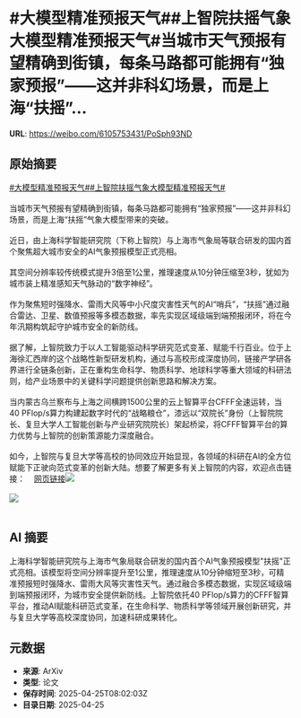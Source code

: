 # #大模型精准预报天气##上智院扶摇气象大模型精准预报天气#当城市天气预报有望精确到街镇，每条马路都可能拥有“独家预报”——这并非科幻场景，而是上海“扶摇”...

**URL**: https://weibo.com/6105753431/PoSph93ND

## 原始摘要

<a href="https://m.weibo.cn/search?containerid=231522type%3D1%26t%3D10%26q%3D%23%E5%A4%A7%E6%A8%A1%E5%9E%8B%E7%B2%BE%E5%87%86%E9%A2%84%E6%8A%A5%E5%A4%A9%E6%B0%94%23&amp;extparam=%23%E5%A4%A7%E6%A8%A1%E5%9E%8B%E7%B2%BE%E5%87%86%E9%A2%84%E6%8A%A5%E5%A4%A9%E6%B0%94%23" data-hide=""><span class="surl-text">#大模型精准预报天气#</span></a><a href="https://m.weibo.cn/search?containerid=231522type%3D1%26t%3D10%26q%3D%23%E4%B8%8A%E6%99%BA%E9%99%A2%E6%89%B6%E6%91%87%E6%B0%94%E8%B1%A1%E5%A4%A7%E6%A8%A1%E5%9E%8B%E7%B2%BE%E5%87%86%E9%A2%84%E6%8A%A5%E5%A4%A9%E6%B0%94%23&amp;extparam=%23%E4%B8%8A%E6%99%BA%E9%99%A2%E6%89%B6%E6%91%87%E6%B0%94%E8%B1%A1%E5%A4%A7%E6%A8%A1%E5%9E%8B%E7%B2%BE%E5%87%86%E9%A2%84%E6%8A%A5%E5%A4%A9%E6%B0%94%23" data-hide=""><span class="surl-text">#上智院扶摇气象大模型精准预报天气#</span></a><br><br>当城市天气预报有望精确到街镇，每条马路都可能拥有“独家预报”——这并非科幻场景，而是上海“扶摇”气象大模型带来的突破。<br><br>近日，由上海科学智能研究院（下称上智院）与上海市气象局等联合研发的国内首个聚焦超大城市安全的AI气象预报模型正式亮相。<br><br>其空间分辨率较传统模式提升3倍至1公里，推理速度从10分钟压缩至3秒，犹如为城市装上精准感知天气脉动的“数字神经”。<br><br>作为聚焦短时强降水、雷雨大风等中小尺度灾害性天气的AI“哨兵”，“扶摇”通过融合雷达、卫星、数值预报等多模态数据，率先实现区域级端到端预报闭环，将在今年汛期构筑起守护城市安全的新防线。<br><br>据了解，上智院致力于以人工智能驱动科学研究范式变革、赋能千行百业。位于上海徐汇西岸的这个战略性新型研发机构，通过与高校形成深度协同，链接产学研各界进行全链条创新，正在重构生命科学、物质科学、地球科学等重大领域的科研法则，给产业场景中的关键科学问题提供创新思路和解决方案。<br><br>当内蒙古乌兰察布与上海之间横跨1500公里的云上智算平台CFFF全速运转，当40 PFlop/s算力构建起数字时代的“战略粮仓”，漆远以“双院长”身份（上智院院长、复旦大学人工智能创新与产业研究院院长）架起桥梁，将CFFF智算平台的算力优势与上智院的创新策源能力深度融合。<br><br>如今，上智院与复旦大学等高校的协同效应开始显现，各领域的科研在AI的全方位赋能下正驶向范式变革的创新大陆。想要了解更多有关上智院的内容，欢迎点击链接：<a href="https://weibo.cn/sinaurl?u=https%3A%2F%2Fmp.weixin.qq.com%2Fs%2FW4XM8uPAJXGqKuAasHjb6Q" data-hide=""><span class="url-icon"><img style="width: 1rem;height: 1rem" src="https://h5.sinaimg.cn/upload/2015/09/25/3/timeline_card_small_web_default.png" referrerpolicy="no-referrer"></span><span class="surl-text">网页链接</span></a><img style="" src="https://tvax2.sinaimg.cn/large/006Fd7o3gy1i0sxebbg86j30u00gunbu.jpg" referrerpolicy="no-referrer"><br><br><img style="" src="https://tvax4.sinaimg.cn/large/006Fd7o3gy1i0sxeedl1lj30zk12x18l.jpg" referrerpolicy="no-referrer"><br><br>

## AI 摘要

上海科学智能研究院与上海市气象局联合研发的国内首个AI气象预报模型"扶摇"正式亮相。该模型将空间分辨率提升至1公里，推理速度从10分钟缩短至3秒，可精准预报短时强降水、雷雨大风等灾害性天气。通过融合多模态数据，实现区域级端到端预报闭环，为城市安全提供新防线。上智院依托40 PFlop/s算力的CFFF智算平台，推动AI赋能科研范式变革，在生命科学、物质科学等领域开展创新研究，并与复旦大学等高校深度协同，加速科研成果转化。

## 元数据

- **来源**: ArXiv
- **类型**: 论文
- **保存时间**: 2025-04-25T08:02:03Z
- **目录日期**: 2025-04-25

